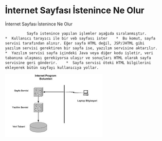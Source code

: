 # İnternet Sayfası İstenince Ne Olur




İnternet Sayfası İstenince Ne Olur



              Sayfa istenince yapılan işlemler aşağıda sıralanmıştır.               *  Kullanıcı tarayıcı ile bir veb sayfası ister    *  Bu komut, sayfa servisi tarafından alınır. Eğer sayfa HTML değil, JSP/JHTML gibi yazılım servisi gerektiren bir sayfa ise, yazılım servisine aktarılır.    *  Yazılım servisi sayfa içindeki Java veya diğer kodu işletir, veri tabanına ulaşması gerekiyorsa ulaşır ve sonuçları HTML olarak sayfa servisine geri gönderir.    *  Sayfa servisi öteki HTML bilgilerini ekleyerek bütün sayfayı kullanıcıya yollar.




![](int_arch.jpg)
